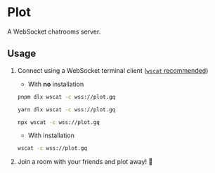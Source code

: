 # Plot

A WebSocket chatrooms server.

## Usage

1. Connect using a WebSocket terminal client ([`wscat` recommended](https://github.com/websockets/wscat))

   - With **no** installation

   ```sh
   pnpm dlx wscat -c wss://plot.gq
   ```

   ```sh
   yarn dlx wscat -c wss://plot.gq
   ```

   ```sh
   npx wscat -c wss://plot.gq
   ```

   - With installation

   ```sh
   wscat -c wss://plot.gq
   ```

2. Join a room with your friends and plot away! :tada:
